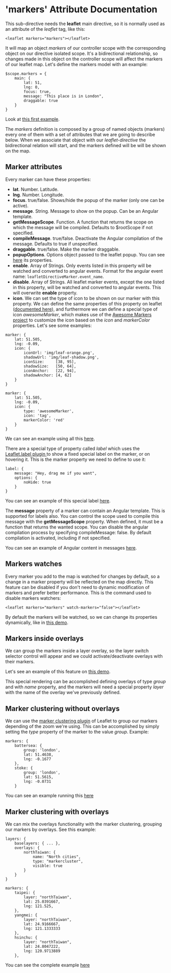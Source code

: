 'markers' Attribute Documentation
=================================

This sub-directive needs the **leaflet** main directive, so it is normally used as an attribute of the *leaflet* tag, like this:

```
<leaflet markers="markers"></leaflet>
```

It will map an object _markers_ of our controller scope with the corresponding object on our directive isolated scope. It's a bidirectional relationship, so changes made in this object on the controller scope will affect the markers of our leaflet map.
Let's define the markers model with an example:

```
$scope.markers = {
    main: {
        lat: 51,
        lng: 0,
        focus: true,
        message: "This place is in London",
        draggable: true
    }
}
```

Look at [this first example](http://angular-ui.github.io/ui-leaflet/examples/markers-simple-example.html).

The _markers_ definition is composed by a group of named objects (markers) every one of them with a set of attributes that we are going to describe below. When we associate that object with our _leaflet-directive_ the bidirectional relation will start, and the markers defined will be will be shown on the map.

Marker attributes
-----------------
Every marker can have these properties:

* **lat**. Number. Latitude.
* **lng**. Number. Longitude.
* **focus**. true/false. Shows/hide the popup of the marker (only one can be active).
* **message**. String. Message to show on the popup. Can be an Angular template.
* **getMessageScope**. Function. A function that returns the scope on which the message will be compiled. Defaults to $rootScope if not specified.
* **compileMessage**. true/false. Deactivate the Angular compilation of the message. Defaults to true if unspecified.
* **draggable**. true/false. Make the marker draggable.
* **popupOptions**. Options object passed to the leaflet popup. You can see [here](http://leafletjs.com/reference.html#popup-options) its properties.
* **enable**. Array of Strings. Only events listed in this property will be watched and converted to angular events. Format for the angular event name: `leafletDirectiveMarker.event_name`.
* **disable**. Array of Strings. All leaflet marker events, except the one listed in this property, will be watched and converted to angular events. This will overwrite **enable** property.
* **icon**. We can set the type of icon to be shown on our marker with this property. We can define the same properties of this property on leaflet ([documented here](http://leafletjs.com/reference.html#icon)), and furthermore we can define a special type of icon _awesomeMarker_, which makes use of the [Awesome Markers project](https://github.com/lvoogdt/Leaflet.awesome-markers) to customize the icon based on the _icon_ and _markerColor_ properties. Let's see some examples:

```
marker: {
    lat: 51.505,
    lng: -0.09,
    icon: {
        iconUrl: 'img/leaf-orange.png',
        shadowUrl: 'img/leaf-shadow.png',
        iconSize:     [38, 95],
        shadowSize:   [50, 64],
        iconAnchor:   [22, 94],
        shadowAnchor: [4, 62]
    }
}
```

```
marker: {
    lat: 51.505,
    lng: -0.09,
    icon: {
        type: 'awesomeMarker',
        icon: 'tag',
        markerColor: 'red'
    }
}
```

We can see an example using all this [here](http://angular-ui.github.io/ui-leaflet/examples/markers-update-example.html).


There are a special type of property called _label_ which uses the [Leaflet.label plugin ](https://github.com/Leaflet/Leaflet.label) to show a fixed special label on the marker, or on hovering it. This is the marker property we need to define to use it:

```
label: {
    message: "Hey, drag me if you want",
    options: {
        noHide: true
    }
}
```

You can see an example of this special label [here](http://angular-ui.github.io/ui-leaflet/examples/markers-label-example.html).


The **message** property of a marker can contain an Angular template. This is supported for labels also. You can control the scope used to compile this message with the **getMessageScope** property. When defined, it must be a function that returns the wanted scope. You can disable the angular compilation process by specifying compileMessage: false. By default compilation is activated, including if not specified.

You can see an example of Angular content in messages [here](http://angular-ui.github.io/ui-leaflet/examples/markers-angular-template-example.html).


Markers watches
---------------
Every marker you add to the map is watched for changes by default, so a change in a marker property will be reflected on the map directly. This feature can be disabled if you don't need to dynamic modification of markers and prefer better performance. This is the command used to disable markers watchers:

```
<leaflet markers="markers" watch-markers="false"></leaflet>
```

By default the markers will be watched, so we can change its properties dynamically, like in [this demo](http://angular-ui.github.io/ui-leaflet/examples/markers-update-example.html).


Markers inside overlays
-----------------------
We can group the markers inside a layer overlay, so the layer switch selector control will appear and we could activate/deactivate overlays with their markers.

Let's see an example of this feature on [this demo](http://angular-ui.github.io/ui-leaflet/examples/markers-groups-example.html).

This special rendering can be accomplished defining overlays of type _group_ and with _name_ property, and the markers will need a special property _layer_ with the name of the overlay we've previously defined.

Marker clustering without overlays
----------------------------------
We can use the [marker clustering plugin](https://github.com/Leaflet/Leaflet.markercluster) of Leaflet to group our markers depending of the zoom we're using. This can be accomplished by simply setting the _type_ property of the marker to the value _group_. Example:

```
markers: {
    battersea: {
        group: 'london',
        lat: 51.4638,
        lng: -0.1677
    },
    stoke: {
        group: 'london',
        lat: 51.5615,
        lng: -0.0731
    }
```

You can see an example running this [here](http://angular-ui.github.io/ui-leaflet/examples/markers-clustering-without-overlays-example.html)

Marker clustering with overlays
-------------------------------
We can mix the overlays functionality with the marker clustering, grouping our markers by overlays. See this example:

```
layers: {
    baselayers: { ... },
    overlays: {
        northTaiwan: {
            name: "North cities",
            type: "markercluster",
            visible: true
        }
    }
}

markers: {
    taipei: {
        layer: "northTaiwan",
        lat: 25.0391667,
        lng: 121.525,
    },
    yangmei: {
        layer: "northTaiwan",
        lat: 24.9166667,
        lng: 121.1333333
    },
    hsinchu: {
        layer: "northTaiwan",
        lat: 24.8047222,
        lng: 120.9713889
    },
```

You can see the complete example [here](http://angular-ui.github.io/ui-leaflet/examples/markers-clustering-example.html)
